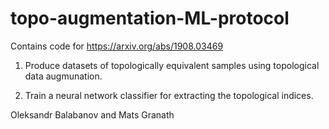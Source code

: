 # topo-augmentation-ML-protocol

Contains code for <a href="https://arxiv.org/abs/1908.03469">https://arxiv.org/abs/1908.03469</a>

1. Produce datasets of topologically equivalent samples using topological data augmunation.

2. Train a neural network classifier for extracting the topological indices.

Oleksandr Balabanov and Mats Granath


